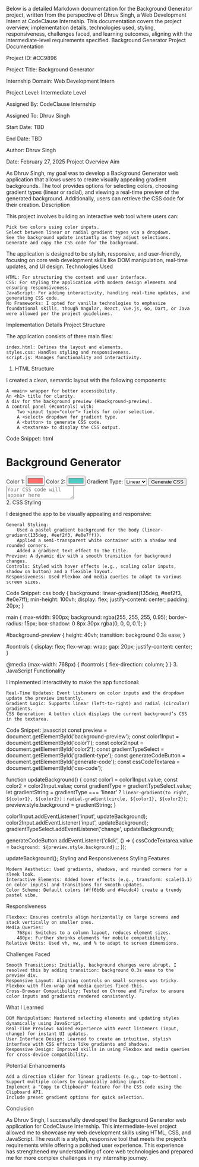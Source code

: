 Below is a detailed Markdown documentation for the Background Generator project, written from the perspective of Dhruv Singh, a Web Development Intern at CodeClause Internship. This documentation covers the project overview, implementation details, technologies used, styling, responsiveness, challenges faced, and learning outcomes, aligning with the intermediate-level requirements specified.
Background Generator Project Documentation

Project ID: #CC9896

Project Title: Background Generator

Internship Domain: Web Development Intern

Project Level: Intermediate Level

Assigned By: CodeClause Internship

Assigned To: Dhruv Singh

Start Date: TBD

End Date: TBD

Author: Dhruv Singh

Date: February 27, 2025
Project Overview
Aim

As Dhruv Singh, my goal was to develop a Background Generator web application that allows users to create visually appealing gradient backgrounds. The tool provides options for selecting colors, choosing gradient types (linear or radial), and viewing a real-time preview of the generated background. Additionally, users can retrieve the CSS code for their creation.
Description

This project involves building an interactive web tool where users can:

    Pick two colors using color inputs.
    Select between linear or radial gradient types via a dropdown.
    See the background update instantly as they adjust selections.
    Generate and copy the CSS code for the background.

The application is designed to be stylish, responsive, and user-friendly, focusing on core web development skills like DOM manipulation, real-time updates, and UI design.
Technologies Used

    HTML: For structuring the content and user interface.
    CSS: For styling the application with modern design elements and ensuring responsiveness.
    JavaScript: For adding interactivity, handling real-time updates, and generating CSS code.
    No Frameworks: I opted for vanilla technologies to emphasize foundational skills, though Angular, React, Vue.js, Go, Dart, or Java were allowed per the project guidelines.

Implementation Details
Project Structure

The application consists of three main files:

    index.html: Defines the layout and elements.
    styles.css: Handles styling and responsiveness.
    script.js: Manages functionality and interactivity.

1. HTML Structure

I created a clean, semantic layout with the following components:

    A <main> wrapper for better accessibility.
    An <h1> title for clarity.
    A div for the background preview (#background-preview).
    A control panel (#controls) with:
        Two <input type="color"> fields for color selection.
        A <select> dropdown for gradient type.
        A <button> to generate CSS code.
        A <textarea> to display the CSS output.

Code Snippet:
html
<main>
    <h1>Background Generator</h1>
    <div id="background-preview"></div>
    <div id="controls">
        <label for="color1">Color 1:</label>
        <input type="color" id="color1" value="#ff6b6b">
        <label for="color2">Color 2:</label>
        <input type="color" id="color2" value="#4ecdc4">
        <label for="gradient-type">Gradient Type:</label>
        <select id="gradient-type">
            <option value="linear">Linear</option>
            <option value="radial">Radial</option>
        </select>
        <button id="generate-code">Generate CSS</button>
        <textarea id="css-code" readonly placeholder="Your CSS code will appear here"></textarea>
    </div>
</main>
2. CSS Styling

I designed the app to be visually appealing and responsive:

    General Styling:
        Used a pastel gradient background for the body (linear-gradient(135deg, #eef2f3, #e0e7ff)).
        Applied a semi-transparent white container with a shadow and rounded corners.
        Added a gradient text effect to the title.
    Preview: A dynamic div with a smooth transition for background changes.
    Controls: Styled with hover effects (e.g., scaling color inputs, shadow on button) and a flexible layout.
    Responsiveness: Used Flexbox and media queries to adapt to various screen sizes.

Code Snippet:
css
body {
    background: linear-gradient(135deg, #eef2f3, #e0e7ff);
    min-height: 100vh;
    display: flex;
    justify-content: center;
    padding: 20px;
}

main {
    max-width: 900px;
    background: rgba(255, 255, 255, 0.95);
    border-radius: 15px;
    box-shadow: 0 8px 30px rgba(0, 0, 0, 0.1);
}

#background-preview {
    height: 40vh;
    transition: background 0.3s ease;
}

#controls {
    display: flex;
    flex-wrap: wrap;
    gap: 20px;
    justify-content: center;
}

@media (max-width: 768px) {
    #controls {
        flex-direction: column;
    }
}
3. JavaScript Functionality

I implemented interactivity to make the app functional:

    Real-Time Updates: Event listeners on color inputs and the dropdown update the preview instantly.
    Gradient Logic: Supports linear (left-to-right) and radial (circular) gradients.
    CSS Generation: A button click displays the current background’s CSS in the textarea.

Code Snippet:
javascript
const preview = document.getElementById('background-preview');
const color1Input = document.getElementById('color1');
const color2Input = document.getElementById('color2');
const gradientTypeSelect = document.getElementById('gradient-type');
const generateCodeButton = document.getElementById('generate-code');
const cssCodeTextarea = document.getElementById('css-code');

function updateBackground() {
    const color1 = color1Input.value;
    const color2 = color2Input.value;
    const gradientType = gradientTypeSelect.value;
    let gradientString = gradientType === 'linear' 
        ? `linear-gradient(to right, ${color1}, ${color2})`
        : `radial-gradient(circle, ${color1}, ${color2})`;
    preview.style.background = gradientString;
}

color1Input.addEventListener('input', updateBackground);
color2Input.addEventListener('input', updateBackground);
gradientTypeSelect.addEventListener('change', updateBackground);

generateCodeButton.addEventListener('click', () => {
    cssCodeTextarea.value = `background: ${preview.style.background};`;
});

updateBackground();
Styling and Responsiveness
Styling Features

    Modern Aesthetic: Used gradients, shadows, and rounded corners for a sleek look.
    Interactive Elements: Added hover effects (e.g., transform: scale(1.1) on color inputs) and transitions for smooth updates.
    Color Scheme: Default colors (#ff6b6b and #4ecdc4) create a trendy pastel vibe.

Responsiveness

    Flexbox: Ensures controls align horizontally on large screens and stack vertically on smaller ones.
    Media Queries:
        768px: Switches to a column layout, reduces element sizes.
        480px: Further shrinks elements for mobile compatibility.
    Relative Units: Used vh, vw, and % to adapt to screen dimensions.

Challenges Faced

    Smooth Transitions: Initially, background changes were abrupt. I resolved this by adding transition: background 0.3s ease to the preview div.
    Responsive Layout: Aligning controls on small screens was tricky. Flexbox with flex-wrap and media queries fixed this.
    Cross-Browser Compatibility: Tested on Chrome and Firefox to ensure color inputs and gradients rendered consistently.

What I Learned

    DOM Manipulation: Mastered selecting elements and updating styles dynamically using JavaScript.
    Real-Time Preview: Gained experience with event listeners (input, change) for instant UI updates.
    User Interface Design: Learned to create an intuitive, stylish interface with CSS effects like gradients and shadows.
    Responsive Design: Improved skills in using Flexbox and media queries for cross-device compatibility.

Potential Enhancements

    Add a direction slider for linear gradients (e.g., top-to-bottom).
    Support multiple colors by dynamically adding inputs.
    Implement a "Copy to Clipboard" feature for the CSS code using the Clipboard API.
    Include preset gradient options for quick selection.

Conclusion

As Dhruv Singh, I successfully developed the Background Generator web application for CodeClause Internship. This intermediate-level project allowed me to showcase my web development skills using HTML, CSS, and JavaScript. The result is a stylish, responsive tool that meets the project’s requirements while offering a polished user experience. This experience has strengthened my understanding of core web technologies and prepared me for more complex challenges in my internship journey.
